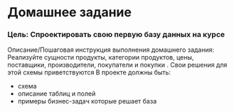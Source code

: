 # Домашнее задание

### Цель: Спроектировать свою первую базу данных на курсе
Описание/Пошаговая инструкция выполнения домашнего задания:
Реализуйте сущности продукты, категории продуктов, цены, поставщики, производители, покупатели и покупки .
Свои решения для этой схемы приветствуются
В проекте должны быть:

* схема
* описание таблиц и полей
* примеры бизнес-задач которые решает база

